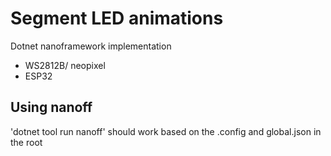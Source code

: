 # Segment LED animations
Dotnet nanoframework implementation

- WS2812B/ neopixel
- ESP32



## Using nanoff
'dotnet tool run nanoff' should work based on the .config and global.json in the root